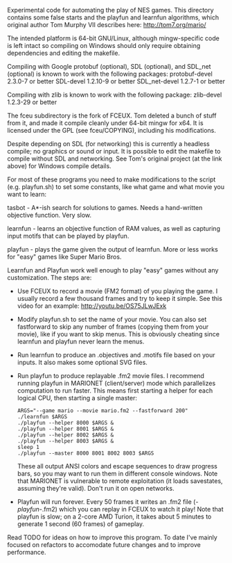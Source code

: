 Experimental code for automating the play of NES games.
This directory contains some false starts and the playfun and learnfun
algorithms, which original author Tom Murphy VII describes here:
http://tom7.org/mario/

The intended platform is 64-bit GNU/Linux, although mingw-specific
code is left intact so compiling on Windows should only require
obtaining dependencies and editing the makefile.

Compiling with Google protobuf (optional), SDL (optional), and
SDL_net (optional) is known to work with the following packages:
protobuf-devel 2.3.0-7 or better
SDL-devel 1.2.10-9 or better
SDL_net-devel 1.2.7-1 or better

Compiling with zlib is known to work with the following package:
zlib-devel 1.2.3-29 or better

The fceu subdirectory is the fork of FCEUX. Tom deleted a bunch of
stuff from it, and made it compile cleanly under 64-bit mingw for
x64. It is licensed under the GPL (see fceu/COPYING), including his
modifications.

Despite depending on SDL (for networking) this is currently a
headless compile; no graphics or sound or input. It is possible to
edit the makefile to compile without SDL and networking. See Tom's
original project (at the link above) for Windows compile details.


For most of these programs you need to make modifications to the
script (e.g. playfun.sh) to set some constants, like what game and
what movie you want to learn:

tasbot   - A*-ish search for solutions to games. Needs a hand-written
           objective function. Very slow.

learnfun - learns an objective function of RAM values, as well as
           capturing input motifs that can be played by playfun.

playfun  - plays the game given the output of learnfun. More or less
           works for "easy" games like Super Mario Bros.


Learnfun and Playfun work well enough to play "easy" games without
any customization. The steps are:

- Use FCEUX to record a movie (FM2 format) of you playing the game.
  I usually record a few thousand frames and try to keep it simple.
  See this video for an example: http://youtu.be/OS75JLwJExk

- Modify playfun.sh to set the name of your movie. You can also set
  fastforward to skip any number of frames (copying them from your
  movie), like if you want to skip menus. This is obviously cheating
  since learnfun and playfun never learn the menus.

- Run learnfun to produce an .objectives and .motifs file
  based on your inputs. It also makes some optional SVG files.

- Run playfun to produce replayable .fm2 movie files.
  I recommend running playfun in MARIONET (client/server) mode which
  parallelizes computation to run faster. This means first starting
  a helper for each logical CPU, then starting a single master:

      ARGS="--game mario --movie mario.fm2 --fastforward 200"
      ./learnfun $ARGS
      ./playfun --helper 8000 $ARGS &
      ./playfun --helper 8001 $ARGS &
      ./playfun --helper 8002 $ARGS &
      ./playfun --helper 8003 $ARGS &
      sleep 1
      ./playfun --master 8000 8001 8002 8003 $ARGS

  These all output ANSI colors and escape sequences to draw progress
  bars, so you may want to run them in different console windows.
  Note that MARIONET is vulnerable to remote exploitation (it loads
  savestates, assuming they're valid). Don't run it on open networks.

- Playfun will run forever. Every 50 frames it writes an .fm2 file
  (*-playfun-*.fm2) which you can replay in FCEUX to watch it play!
  Note that playfun is slow; on a 2-core AMD Turion, it takes about
  5 minutes to generate 1 second (60 frames) of gameplay.

Read TODO for ideas on how to improve this program. To date I've
mainly focused on refactors to accomodate future changes and to
improve performance.
